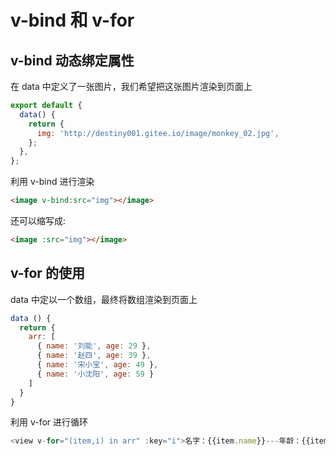 # v-bind 和 v-for

## v-bind 动态绑定属性

在 data 中定义了一张图片，我们希望把这张图片渲染到页面上

```js
export default {
  data() {
    return {
      img: 'http://destiny001.gitee.io/image/monkey_02.jpg',
    };
  },
};
```

利用 v-bind 进行渲染

```html
<image v-bind:src="img"></image>
```

还可以缩写成:

```html
<image :src="img"></image>
```

## v-for 的使用

data 中定以一个数组，最终将数组渲染到页面上

```js
data () {
  return {
    arr: [
      { name: '刘能', age: 29 },
      { name: '赵四', age: 39 },
      { name: '宋小宝', age: 49 },
      { name: '小沈阳', age: 59 }
    ]
  }
}
```

利用 v-for 进行循环

```js
<view v-for="(item,i) in arr" :key="i">名字：{{item.name}}---年龄：{{item.age}}</view>
```
